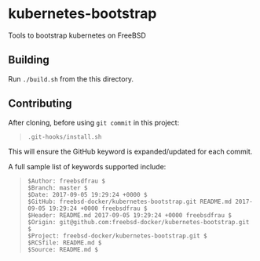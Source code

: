 [//]: # ($GitHub: freebsd-docker/kubernetes-bootstrap.git README.md 2017-09-05 19:29:24 +0000 freebsdfrau $)
[//]: # ($Branch: master $)

# kubernetes-bootstrap

Tools to bootstrap kubernetes on FreeBSD

## Building

Run `./build.sh` from the this directory.

## Contributing

After cloning, before using `git commit` in this project:

> `.git-hooks/install.sh`

This will ensure the GitHub keyword is expanded/updated for each commit.

A full sample list of keywords supported include:

> `$Author: freebsdfrau $`  
> `$Branch: master $`  
> `$Date: 2017-09-05 19:29:24 +0000 $`  
> `$GitHub: freebsd-docker/kubernetes-bootstrap.git README.md 2017-09-05 19:29:24 +0000 freebsdfrau $`  
> `$Header: README.md 2017-09-05 19:29:24 +0000 freebsdfrau $`  
> `$Origin: git@github.com:freebsd-docker/kubernetes-bootstrap.git $`  
> `$Project: freebsd-docker/kubernetes-bootstrap.git $`  
> `$RCSfile: README.md $`  
> `$Source: README.md $`

